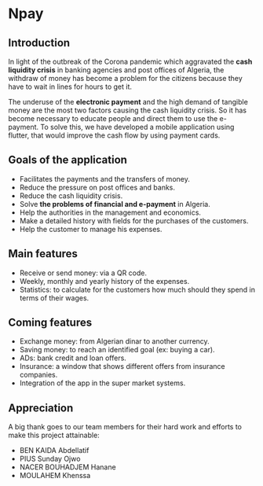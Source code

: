 # Npay

## Introduction

In light of the outbreak of the Corona pandemic which aggravated the **cash liquidity crisis** in banking agencies and post offices of Algeria, the withdraw of money has become a problem for the citizens because they have to wait in lines for hours to get it.

The underuse of the **electronic payment** and the high demand of tangible money are the most two factors causing the cash liquidity crisis. So it has become necessary to educate people and direct them to use the e-payment. To solve this, we have developed a mobile application using flutter, that would improve the cash flow by using payment cards.

## Goals of the application

- Facilitates the payments and the transfers of money.
- Reduce the pressure on post offices and banks.
- Reduce the cash liquidity crisis.
- Solve **the problems of financial and e-payment** in Algeria.
- Help the authorities in the management and economics.
- Make a detailed history with fields for the purchases of the customers.
- Help the customer to manage his expenses.

## Main features

- Receive or send money: via a QR code.
- Weekly, monthly and yearly history of the expenses.
- Statistics: to calculate for the customers how much should they spend in terms of their wages.

## Coming features

- Exchange money: from Algerian dinar to another currency.
- Saving money: to reach an identified goal (ex: buying a car).
- ADs: bank credit and loan offers.
- Insurance: a window that shows different offers from insurance companies.
- Integration of the app in the super market systems.

## Appreciation

A big thank goes to our team members for their hard work and efforts to make this project attainable:

- BEN KAIDA Abdellatif
- PIUS Sunday Ojwo
- NACER BOUHADJEM Hanane
- MOULAHEM Khenssa
